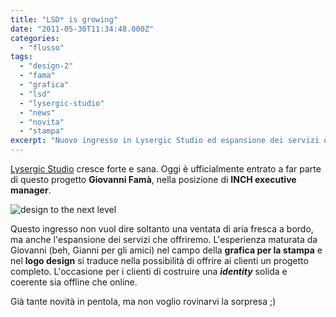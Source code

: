 ```yaml
---
title: "LSD* is growing"
date: "2011-05-30T11:34:48.000Z"
categories:
  - "flusso"
tags:
  - "design-2"
  - "fama"
  - "grafica"
  - "lsd"
  - "lysergic-studio"
  - "news"
  - "novita"
  - "stampa"
excerpt: "Nuovo ingresso in Lysergic Studio ed espansione dei servizi offerti ai clienti. Robe fresche per chi pensa futuristico."
---
```


[Lysergic Studio](http://lysergicstudio.com "LSD lysergic studio deleo") cresce forte e sana. Oggi è ufficialmente entrato a far parte di questo progetto **Giovanni Famà**, nella posizione di **INCH executive manager**.

![](https://enricodeleo.s3.eu-south-1.amazonaws.com/uploads/2011/05/slide2-565x216.png "design to the next level")

Questo ingresso non vuol dire soltanto una ventata di aria fresca a bordo, ma anche l'espansione dei servizi che offriremo. L'esperienza maturata da Giovanni (beh, Gianni per gli amici) nel campo della **grafica per la stampa** e nel **logo design** si traduce nella possibilità di offrire ai clienti un progetto completo. L'occasione per i clienti di costruire una _**identity**_ solida e coerente sia offline che online.

Già tante novità in pentola, ma non voglio rovinarvi la sorpresa ;)
